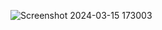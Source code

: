 ![Screenshot 2024-03-15 173003](https://github.com/Abhishek37-dulat/finaltask/assets/63417558/53c79810-a344-4b46-828e-add4c19e8af7)
